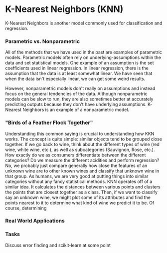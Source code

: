 # K-Nearest Neighbors (KNN)
K-Nearest Neighbors is another model commonly used for classification and regression.

### Parametric vs. Nonparametric
All of the methods that we have used in the past are examples of parametric models. Parametric models often rely on underlying-assumptions within the data and set statistical models. One example of an assumption is the set coefficients used in linear regression. In linear regression, there is the assumption that the data is at least somewhat linear. We have seen that when the data isn't especially linear, we can get some weird results.

However, nonparametric models don't really on assumptions and instead focus on the general tendencies of the data. Although nonparametric models can be slow to run, they are also sometimes better at accurately predicting outputs because they don't have underlying assumptions. K-Nearest Neighbors is an example of a nonparametric model.

### "Birds of a Feather Flock Together"
Understanding this common saying is crucial to understanding how KKN works. The concept is quite simple: similar objects tend to be grouped close together. If we go back to wine, think about the different types of wine (red wine, white wine, etc.), as well as subcategories (Sauvignon, Rose, etc.). How exactly do we as consumers differentiate between the different categories? Do we measure the different acidities and perform regression? No, we probably just compare generally how close the features of an unknown wine are to other known wines and classify that unknown wine in that group. As humans, we are very good at putting things into similar categories without any fancy statistical methods. KNN operates off of a similar idea. It calculates the distances between various points and clusters the points that are closest together as a class. Then, if we want to classify say an unknown wine, we might plot some of its attributes and find the points nearest to it to determine what kind of wine we predict it to be. Of course, determining 

### Real World Applications



### Tasks
Discuss error finding and scikit-learn at some point
